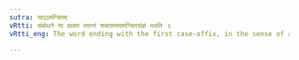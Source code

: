```yaml
---
sutra: साऽऽमन्त्रितम्
vRtti: संबोधने या प्रथमा तदन्तं शब्दरूपमामन्त्रितसंज्ञं भवति ॥
vRtti_eng: The word ending with the first case-affix, in the sense of addressing, is called _Amantrita_ or vocative (VIII. 2. 78).

---
```

